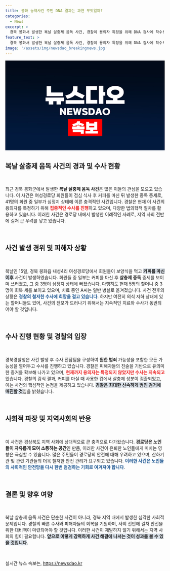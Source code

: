 ```yaml
---
title: 봉화 농약사건 주민 DNA 결과는 과연 무엇일까?
categories:
  - News
excerpt: >
  경북 봉화서 발생한 복날 살충제 음독 사건, 경찰이 용의자 특정을 위해 DNA 검사에 착수! 호전된 할머니들의 증언이 수사에 중대한 단서를 제공할지 귀추가 주목된다. 사건의 전말이 궁금하다면 클릭!
feature_text: >
  경북 봉화서 발생한 복날 살충제 음독 사건, 경찰이 용의자 특정을 위해 DNA 검사에 착수! 호전된 할머니들의 증언이 수사에 중대한 단서를 제공할지 귀추가 주목된다. 사건의 전말이 궁금하다면 클릭!
image: '/assets/img/newsdao_breakingnews.jpg'
---
```


<p><img src="/assets/img/newsdao_breakingnews.jpg" alt="koreaapp 속보" /></p>

<h2 data-ke-size="size26">복날 살충제 음독 사건의 경과 및 수사 현황</h2>

<p data-ke-size="size16">&nbsp;</p>

<p data-ke-size="size16">최근 경북 봉화군에서 발생한 <b>복날 살충제 음독 사건</b>은 많은 이들의 관심을 모으고 있습니다. 이 사건은 여성경로당 회원들이 점심 식사 후 커피를 마신 뒤 발생한 중독 증세로, 41명의 회원 중 일부가 심정지 상태에 이른 충격적인 사건입니다. 경찰은 현재 이 사건의 용의자를 특정하기 위해 <b><span style="color: #ee2323;">집중적인 수사를 진행</span></b>하고 있으며, 다양한 법의학적 절차를 활용하고 있습니다. 이러한 사건은 경로당 내에서 발생한 이례적인 사례로, 지역 사회 전반에 걸쳐 큰 우려를 낳고 있습니다.</p>

<p data-ke-size="size16">&nbsp;</p>

<h2 data-ke-size="size26">사건 발생 경위 및 피해자 상황</h2>

<p data-ke-size="size16">&nbsp;</p>

<p data-ke-size="size16">복날인 15일, 경북 봉화읍 내성4리 여성경로당에서 회원들이 보양식을 먹고 <b><span style="background-color: #21538527;">커피를 마신 이후</span></b> 사건이 발생하였습니다. 회원들 중 일부는 커피를 마신 후 <b>살충제 중독</b> 증세를 보이며 쓰러졌고, 그 중 3명이 심정지 상태에 빠졌습니다. 다행히도 현재 5명의 할머니 중 3명이 회복 세를 보이고 있으며, 치료 중인 A씨는 일반 병실로 옮겨졌습니다. 사건 전후의 상황은 <b><span style="color: #1a5490;">경찰의 철저한 수사에 희망을 걸고 있습니다</span></b>. 하지만 여전히 의식 저하 상태에 있는 할머니들도 있어, 사건의 전모가 드러나기 위해서는 지속적인 치료와 수사가 동반되어야 할 것입니다.</p>

<p data-ke-size="size16">&nbsp;</p>

<h2 data-ke-size="size26">수사 진행 현황 및 경찰의 입장</h2>

<p data-ke-size="size16">&nbsp;</p>

<p data-ke-size="size16">경북경찰청은 사건 발생 후 수사 전담팀을 구성하여 <b>원한 범죄</b> 가능성을 포함한 모든 가능성을 열어두고 수사를 진행하고 있습니다. 경찰은 피해자들의 진술을 기반으로 유의미한 증거를 확보해 나가고 있으며, <b><span style="color: #ee2323;">현재까지 용의자는 특정되지 않았지만 수사는 지속되고</span></b> 있습니다. 경찰의 감식 결과, 커피를 마실 때 사용한 컵에서 살충제 성분이 검출되었고, 이는 사건의 핵심적인 논점을 제공하고 있습니다. <b><span style="background-color: #21538527;">경찰은 최대한 신속하게 범인 검거에 매진할 것</span></b>임을 밝혔습니다.</p>

<p data-ke-size="size16">&nbsp;</p>

<h2 data-ke-size="size26">사회적 파장 및 지역사회의 반응</h2>

<p data-ke-size="size16">&nbsp;</p>

<p data-ke-size="size16">이 사건은 경상북도 지역 사회에 상대적으로 큰 충격으로 다가왔습니다. <b>경로당은 노인들이 자유롭게 모여 소통하는 공간</b>인 만큼, 이러한 사건이 은퇴한 노인들에게 미치는 영향은 극심할 수 있습니다. 많은 주민들이 경로당의 안전에 대해 우려하고 있으며, 산하기관 및 관련 기관들의 더욱 철저한 안전 관리가 요구되고 있습니다. <b><span style="color: #1a5490;">이러한 사건은 노인들의 사회적인 안전망을 다시 한번 점검하는 기회로 여겨져야 합니다</span></b>.</p>

<p data-ke-size="size16">&nbsp;</p>

<h2 data-ke-size="size26">결론 및 향후 여향</h2>

<p data-ke-size="size16">&nbsp;</p>

<p data-ke-size="size16">복날 살충제 음독 사건은 단순한 사건이 아니라, 경북 지역 내에서 발생한 심각한 사회적 문제입니다. 경찰의 빠른 수사와 피해자들의 회복을 기원하며, 사회 전반에 걸쳐 안전을 위한 대비책이 마련되어야 할 것입니다. 이러한 사건이 재발하지 않기 위해서는 지역 사회의 힘이 필요합니다. <b><span style="background-color: #21538527;">앞으로 이렇게 강력하게 사건 해결에 나서는 것이 성과를 볼 수 있을 것입니다</span></b>.</p>

<p data-ke-size="size16">&nbsp;</p>
실시간 뉴스 속보는, <a href="https://newsdao.kr" rel="dofollow">https://newsdao.kr</a>


